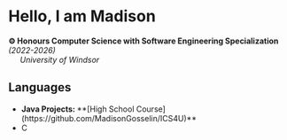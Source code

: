 
<!--
**MadisonGosselin/MadisonGosselin** is a ✨ _special_ ✨ repository because its `README.md` (this file) appears on your GitHub profile.

Here are some ideas to get you started:

- 🔭 I’m currently working on ...
- 🌱 I’m currently learning ...
- 👯 I’m looking to collaborate on ...
- 🤔 I’m looking for help with ...
- 💬 Ask me about ...
- 📫 How to reach me: ...
- 😄 Pronouns: ...
- ⚡ Fun fact: ...
-->
<h1>Hello, I am Madison</h1>
<b>⚙ Honours Computer Science with Software Engineering Specialization</b>
<i>(2022-2026)</i>
<br>
<i>&emsp;&ensp;University of Windsor </i>

<h2>Languages</h2>
<ul>
  <li>
    <b>Java Projects: </b>
    **[High School Course](https://github.com/MadisonGosselin/ICS4U)**
  </li>
  <li>C</li>
</ul>
